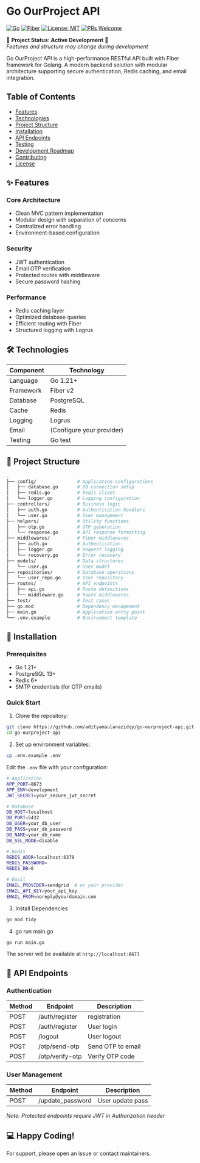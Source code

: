 # Go OurProject API

[![Go](https://img.shields.io/badge/Go-1.21+-00ADD8?logo=go)](https://golang.org/)
[![Fiber](https://img.shields.io/badge/Fiber-2.50.0-00ADD8)](https://gofiber.io/)
[![License: MIT](https://img.shields.io/badge/License-MIT-yellow.svg)](https://opensource.org/licenses/MIT)
[![PRs Welcome](https://img.shields.io/badge/PRs-welcome-brightgreen.svg)](https://github.com/adityamaulanazidqy/go-ourproject-api/pulls)

🚧 **Project Status: Active Development** 🚧  
*Features and structure may change during development*

Go OurProject API is a high-performance RESTful API built with Fiber framework for Golang. A modern backend solution with modular architecture supporting secure authentication, Redis caching, and email integration.

## Table of Contents
- [Features](#-features)
- [Technologies](#-technologies)
- [Project Structure](#-project-structure)
- [Installation](#-installation)
- [API Endpoints](#-api-endpoints)
- [Testing](#-testing)
- [Development Roadmap](#-roadmap)
- [Contributing](#-contributing)
- [License](#-license)

## ✨ Features

### Core Architecture
- Clean MVC pattern implementation
- Modular design with separation of concerns
- Centralized error handling
- Environment-based configuration

### Security
- JWT authentication
- Email OTP verification
- Protected routes with middleware
- Secure password hashing

### Performance
- Redis caching layer
- Optimized database queries
- Efficient routing with Fiber
- Structured logging with Logrus

## 🛠 Technologies

| Component       | Technology                  |
|----------------|----------------------------|
| Language       | Go 1.21+                   |
| Framework      | Fiber v2                   |
| Database       | PostgreSQL                 |
| Cache          | Redis                      |
| Logging        | Logrus                     |
| Email          | (Configure your provider)  |
| Testing        | Go test                    |

## 📂 Project Structure

```bash
.
├── config/               # Application configurations
│   ├── database.go       # DB connection setup
│   ├── redis.go          # Redis client
│   └── logger.go         # Logging configuration
├── controllers/          # Business logic
│   ├── auth.go           # Authentication handlers
│   └── user.go           # User management
├── helpers/              # Utility functions
│   ├── otp.go            # OTP generation
│   └── response.go       # API response formatting
├── middlewares/          # Fiber middlewares
│   ├── auth.go           # Authentication
│   ├── logger.go         # Request logging
│   └── recovery.go       # Error recovery
├── models/               # Data structures
│   └── user.go           # User model
├── repositories/         # Database operations
│   └── user_repo.go      # User repository
├── routes/               # API endpoints
│   ├── api.go            # Route definitions
│   └── middleware.go     # Route middlewares
├── test/                 # Test cases
├── go.mod                # Dependency management
├── main.go               # Application entry point
└── .env.example          # Environment template
```

## 🚀 Installation

### Prerequisites
- Go 1.21+
- PostgreSQL 13+
- Redis 6+
- SMTP credentials (for OTP emails)

### Quick Start
1. Clone the repository:
```bash
git clone https://github.com/adityamaulanazidqy/go-ourproject-api.git
cd go-ourproject-api
```
2. Set up environment variables:
```bash
cp .env.example .env
```
Edit the ``.env`` file with your configuration:
```bash
# Application
APP_PORT=8673
APP_ENV=development
JWT_SECRET=your_secure_jwt_secret

# Database
DB_HOST=localhost
DB_PORT=5432
DB_USER=your_db_user
DB_PASS=your_db_password
DB_NAME=your_db_name
DB_SSL_MODE=disable

# Redis
REDIS_ADDR=localhost:6379
REDIS_PASSWORD=
REDIS_DB=0

# Email
EMAIL_PROVIDER=sendgrid  # or your provider
EMAIL_API_KEY=your_api_key
EMAIL_FROM=noreply@yourdomain.com
```
3. Install Dependencies
```bash
go mod tidy
```
4. go run main.go
```bash
go run main.go
```
The server will be available at ``http://localhost:8673``

## 📌 API Endpoints

### Authentication
| Method    | Endpoint               | Description |
|-----------|------------------------|-------------|
| POST      | /auth/register         | registration |
| POST      | /auth/register         | User login  |
| POST      | /logout                | User logout |
| POST      | /otp/send-otp          | Send OTP to email |
| POST      | /otp/verify-otp        | Verify OTP code |

### User Management
| Method    | Endpoint               | Description |
|-----------|------------------------|-------------|
| POST      | /update_password       | User update pass |  

_Note: Protected endpoints require JWT in Authorization header_  

## 💻 Happy Coding!
For support, please open an issue or contact maintainers.
